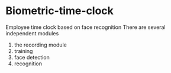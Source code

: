 # Biometric-time-clock
Employee time clock based on face recognition
There are several independent modules
1) the recording module
2) training 
3) face detection
4) recognition
